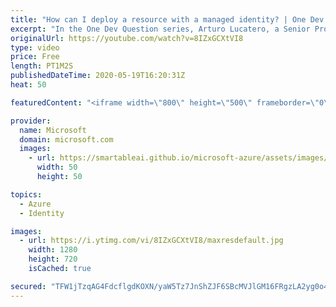```yaml
---
title: "How can I deploy a resource with a managed identity? | One Dev Question: Arturo Lucatero"
excerpt: "In the One Dev Question series, Arturo Lucatero, a Senior Program Manager working on managed identities for Azure resources, explains how to deploy a resource that contains a managed identity.    For more information, visit: https://docs.microsoft.com/azure/active-directory/managed-identities-azure-resources/overview"
originalUrl: https://youtube.com/watch?v=8IZxGCXtVI8
type: video
price: Free
length: PT1M2S
publishedDateTime: 2020-05-19T16:20:31Z
heat: 50

featuredContent: "<iframe width=\"800\" height=\"500\" frameborder=\"0\" src=\"https://www.youtube.com/embed/8IZxGCXtVI8\" allow=\"accelerometer; autoplay; encrypted-media; gyroscope; picture-in-picture\" allowfullscreen></iframe>"

provider:
  name: Microsoft
  domain: microsoft.com
  images:
    - url: https://smartableai.github.io/microsoft-azure/assets/images/organizations/microsoft.com-50x50.jpg
      width: 50
      height: 50

topics:
  - Azure
  - Identity

images:
  - url: https://i.ytimg.com/vi/8IZxGCXtVI8/maxresdefault.jpg
    width: 1280
    height: 720
    isCached: true

secured: "TFW1jTzqAG4FdcflgdKOXN/yaW5Tz7JnShZJF6SBcMVJlGM16FRgzLA2yg0o4HR2Hh6uZt5z8Kp47AU19CLJ0HT91JhZaCVRf6h4CXIDvjeNGtNmS2CnjwO5TKU9LB/tkmLWoWsPk4ooBZcoSXav3+fGJAQKy8B2xJ7eYnxlcu8cklKiJeGPPafX/JcAMftu2RT02ZQxbF8DAdBiorwK+O3dP7EikrLL2dBxDeHBPKHDbnUSP28uKKD6Nw8P4xesfhlbzJ0+Y4ycce9eT9Pq+G2xlfwkf6elJ5UdluX5YW8yeH03UG3VdZ3s3oqXpt/slTQ0I2be9gksMinpojMpPNleAfuy0nm3Sa26ND1/5CLxvoBFd3uQoB9ABgJGA+eDXcND3PUsnuUYSD30uBIKbjOd9vsGKFWzGdTLHgHAgEk=;EgRCOkVc0DOpOBF6YnIzoQ=="
---
```


